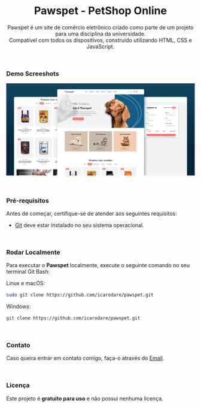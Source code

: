 <div align="center">

  <br />

  <h1 align="center">Pawspet - PetShop Online</h1>

  Pawspet é um site de comércio eletrônico criado como parte de um projeto para uma disciplina da universidade. <br />Compatível com todos os dispositivos, construído utilizando HTML, CSS e JavaScript.

</div>

<br />

### Demo Screeshots

![Pawspet Desktop Demo](./assets/images/readme-img.png "Desktop Demo")

<br />

### Pré-requisitos

Antes de começar, certifique-se de atender aos seguintes requisitos:

* [Git](https://git-scm.com/downloads "Download Git") deve estar instalado no seu sistema operacional.

<br />

### Rodar Localmente

Para executar o **Pawspet** localmente, execute o seguinte comando no seu terminal Git Bash:

Linux e macOS:

```bash
sudo git clone https://github.com/icarodare/pawspet.git
```

Windows:

```bash
git clone https://github.com/icarodare/pawspet.git
```
<br />

### Contato

Caso queira entrar em contato comigo, faça-o através do [Email](mailto:icaro.dare@outlook.com).

<br />

### Licença

Este projeto é **gratuito para uso** e não possui nenhuma licença.

